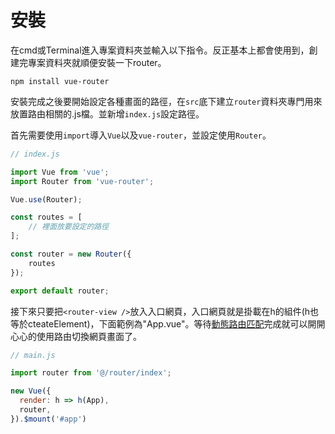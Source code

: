 # 安裝
在cmd或Terminal進入專案資料夾並輸入以下指令。反正基本上都會使用到，創建完專案資料夾就順便安裝一下router。
```
npm install vue-router
```
安裝完成之後要開始設定各種畫面的路徑，在`src`底下建立`router`資料夾專門用來放置路由相關的.js檔。並新增`index.js`設定路徑。  

首先需要使用`import`導入`Vue`以及`vue-router`，並設定使用`Router`。
```js
// index.js

import Vue from 'vue';
import Router from 'vue-router';

Vue.use(Router);

const routes = [
    // 裡面放要設定的路徑
];

const router = new Router({
    routes
});

export default router;
```
接下來只要把`<router-view />`放入入口網頁，入口網頁就是掛載在h的組件(h也等於cteateElement)，下面範例為"App.vue"。等待[動態路由匹配](https://github.com/PeggyHsiao/Vue-Note/blob/master/router/settingRoute.md)完成就可以開開心心的使用路由切換網頁畫面了。
```js
// main.js

import router from '@/router/index';

new Vue({
  render: h => h(App),
  router,
}).$mount('#app')
```